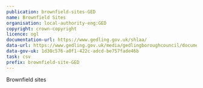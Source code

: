 ```yaml
---
publication: brownfield-sites-GED
name: Brownfield Sites
organisation: local-authority-eng:GED
copyright: crown-copyright
licence: ogl
documentation-url: https://www.gedling.gov.uk/shlaa/
data-url: https://www.gedling.gov.uk/media/gedlingboroughcouncil/documents/planningpolicy/brownfieldregister/gedling_brownfieldregister_2017-08-31_rev1.csv
data-gov-uk: 1d30c576-a0f1-422c-adcd-be757fade46b
task: csv
prefix: brownfield-site-GED
---
```


Brownfield sites

